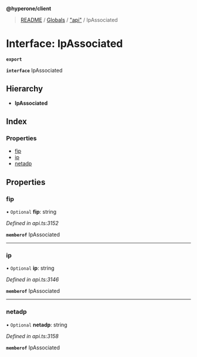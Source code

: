 **@hyperone/client**

> [README](../README.md) / [Globals](../globals.md) / ["api"](../modules/_api_.md) / IpAssociated

# Interface: IpAssociated

**`export`** 

**`interface`** IpAssociated

## Hierarchy

* **IpAssociated**

## Index

### Properties

* [fip](_api_.ipassociated.md#fip)
* [ip](_api_.ipassociated.md#ip)
* [netadp](_api_.ipassociated.md#netadp)

## Properties

### fip

• `Optional` **fip**: string

*Defined in api.ts:3152*

**`memberof`** IpAssociated

___

### ip

• `Optional` **ip**: string

*Defined in api.ts:3146*

**`memberof`** IpAssociated

___

### netadp

• `Optional` **netadp**: string

*Defined in api.ts:3158*

**`memberof`** IpAssociated
